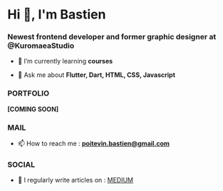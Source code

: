<h1 align="left">Hi 👋, I'm Bastien</h1>
<h3 align="left">Newest frontend developer and former graphic designer at @KuromaeaStudio</h3>

- 🌱 I’m currently learning **courses**

- 💬 Ask me about **Flutter, Dart, HTML, CSS, Javascript**

### PORTFOLIO

**[COMING SOON]**

### MAIL

- 📫 How to reach me : **poitevin.bastien@gmail.com**

### SOCIAL

- 📝 I regularly write articles on : [MEDIUM](https://medium.com/@kuromaea)

<!--
**Kuromaea/Kuromaea** is a ✨ _special_ ✨ repository because its `README.md` (this file) appears on your GitHub profile.

Here are some ideas to get you started:

- 🔭 I’m currently working on ...
- 🌱 I’m currently learning ...
- 👯 I’m looking to collaborate on ...
- 🤔 I’m looking for help with ...
- 💬 Ask me about ...
- 📫 How to reach me: ...
- 😄 Pronouns: ...
- ⚡ Fun fact: ...
-->
